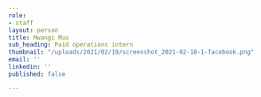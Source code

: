 ```yaml
---
role:
- staff
layout: person
title: Mwangi Muu
sub_heading: Paid operations intern
thumbnail: "/uploads/2021/02/19/screenshot_2021-02-18-1-facebook.png"
email: ''
linkedin: ''
published: false

---
```

